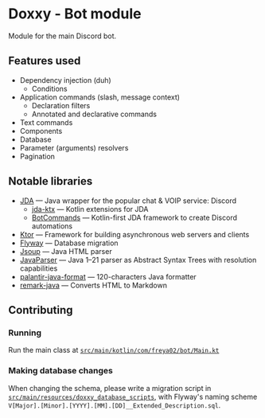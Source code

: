 # Doxxy - Bot module

Module for the main Discord bot.

## Features used
- Dependency injection (duh)
  - Conditions
- Application commands (slash, message context)
  - Declaration filters
  - Annotated and declarative commands
- Text commands
- Components
- Database
- Parameter (arguments) resolvers
- Pagination

## Notable libraries

- [JDA](https://github.com/discord-jda/JDA) — Java wrapper for the popular chat & VOIP service: Discord
  - [jda-ktx](https://github.com/MinnDevelopment/jda-ktx) — Kotlin extensions for JDA
  - [BotCommands](https://github.com/freya022/BotCommands) — Kotlin-first JDA framework to create Discord automations 
- [Ktor](https://ktor.io/) — Framework for building asynchronous web servers and clients
- [Flyway](https://github.com/flyway/flyway) — Database migration
- [Jsoup](https://jsoup.org/) — Java HTML parser
- [JavaParser](https://github.com/javaparser/javaparser) — Java 1–21 parser as Abstract Syntax Trees with resolution capabilities
- [palantir-java-format](https://github.com/palantir/palantir-java-format) — 120-characters Java formatter
- [remark-java](https://github.com/freya022/remark-java) — Converts HTML to Markdown

## Contributing

### Running

Run the main class at [`src/main/kotlin/com/freya02/bot/Main.kt`](src/main/kotlin/com/freya02/bot/Main.kt)

### Making database changes
When changing the schema, please write a migration script in [`src/main/resources/doxxy_database_scripts`](./src/main/resources/doxxy_database_scripts),
with Flyway's naming scheme `V[Major].[Minor].[YYYY].[MM].[DD]__Extended_Description.sql`.
